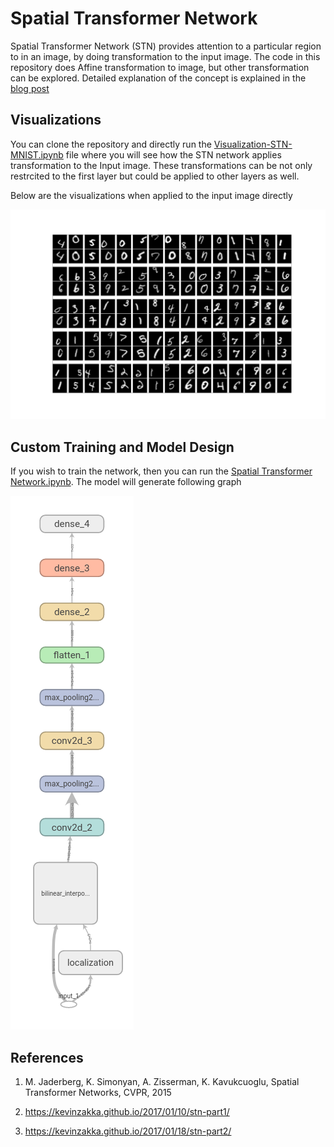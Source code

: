 # Spatial Transformer Network
Spatial Transformer Network (STN) provides attention to a particular region to in an image, by doing transformation to the input image. The code in this repository does Affine transformation to image, but other transformation can be explored. Detailed explanation of the concept is explained in the [blog post](https://towardsdatascience.com/implementing-spatial-transformer-network-stn-in-tensorflow-bf0dc5055cd5)


## Visualizations

You can clone the repository and directly run the [Visualization-STN-MNIST.ipynb](https://github.com/dedhiaparth98/spatial-transformer-network/blob/main/Visualizing-STN-MNIST.ipynb) file where you will see how the STN network applies transformation to the Input image. These transformations can be not only restrcited to the first layer but could be applied to other layers as well.

Below are the visualizations when applied to the input image directly

![Visualizations](https://github.com/dedhiaparth98/spatial-transformer-network/blob/main/images/visualization.jpg)


## Custom Training and Model Design

If you wish to train the network, then you can run the [Spatial Transformer Network.ipynb](https://github.com/dedhiaparth98/spatial-transformer-network/blob/main/Spatial%20Transformer%20Network.ipynb). The model will generate following graph

![Model Architecture](https://github.com/dedhiaparth98/spatial-transformer-network/blob/main/images/model.png)

## References

1. M. Jaderberg, K. Simonyan, A. Zisserman, K. Kavukcuoglu, Spatial Transformer Networks, CVPR, 2015

2. https://kevinzakka.github.io/2017/01/10/stn-part1/

3. https://kevinzakka.github.io/2017/01/18/stn-part2/
